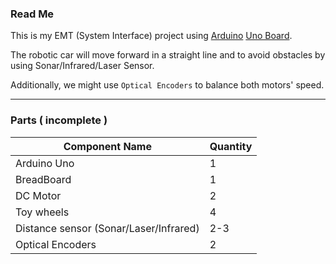 ### Read Me

This is my EMT (System Interface) project using [Arduino](http://www.arduino.cc/) [Uno Board](http://arduino.cc/en/Main/arduinoBoardUno).

The robotic car will move forward in a straight line and
to avoid obstacles by using Sonar/Infrared/Laser Sensor.

Additionally, we might use `Optical Encoders` to balance both motors' speed.

***

### Parts ( incomplete )

Component Name 		|	Quantity
---------------		|	---------  
Arduino Uno			|	1
BreadBoard			|	1
DC Motor			|	2
Toy wheels			|	4
Distance sensor (Sonar/Laser/Infrared)		|	2-3
Optical  Encoders 	|	2
